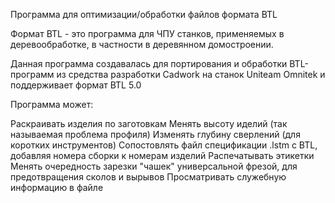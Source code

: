 Программа для оптимизации/обработки файлов формата BTL

Формат BTL - это программа для ЧПУ станков, применяемых в деревообработке, в частности
в деревянном домостроении.

Данная программа создавалась для портирования и обработки BTL-программ из средства разработки Cadwork 
на станок Uniteam Omnitek и поддерживает формат BTL 5.0

Программа может: 

Раскраивать изделия по заготовкам
Менять высоту иделий (так называемая проблема профиля)
Изменять глубину сверлений (для коротких инструментов)
Сопостовлять файл спецификации .lstm с BTL, добавляя номера сборки к номерам изделий
Распечатывать этикетки
Менять очередность зарезки "чашек" универсальной фрезой, для предотвращения сколов и вырывов
Просматривать служебную информацию в файле